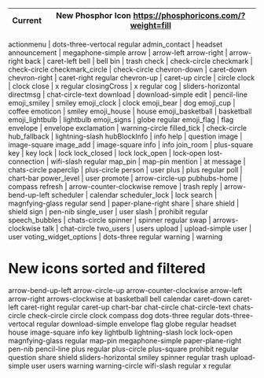 | Current | New Phosphor Icon https://phosphoricons.com/?weight=fill |
| ------- | -------------------------------------------------------- |

actionmenu | dots-three-vertocal regular
admin_contact | headset
announcement | megaphone-simple
arrow | arrow-left
arrow-right | arrow-right
back | caret-left
bell | bell
bin | trash
check | check-circle
checkmark | check-circle
checkmark_circle | check-circle
chevron-down | caret-down
chevron-right | caret-right regular
chevron-up | caret-up
circle | circle
clock | clock
close | x regular
closingCross | x regular
cog | sliders-horizontal
directmsg | chat-circle-text
download | download-simple
edit | pencil-line
emoji_smiley | smiley
emoji_clock | clock
emoji_bear | dog
emoji_cup | coffee
emoticon | smiley
emoji_house | house
emoji_basketball | basketball
emoji_lightbulb | lightbulb
emoji_signs | globe regular
emoji_flag | flag
envelope | envelope
exclamation | warning-circle
filled_tick | check-circle
hub_fallback | lightning-slash
hubBlockInfo | info
help | question
image | image-square
image_add | image-square
info | info
join_room | plus-square
key | key
lock | lock
lock_closed | lock
lock_open | lock-open
lost-connection | wifi-slash regular
map_pin | map-pin
mention | at
message | chats-circle
paperclip | plus-circle
person | user
plus | plus regular
poll | chart-bar
power_level | user
promote | arrow-circle-up
pubhubs-home | compass
refresh | arrow-counter-clockwise
remove | trash
reply | arrow-bend-up-left
scheduler | calendar
scheduler_lock | lock
search | magnfying-glass regular
send | paper-plane-right
share | share
shield | shield
sign | pen-nib
single_user | user
slash | prohibit regular
speech_bubbles | chats-circle
spinner | spinner regular
swap | arrows-clockwise
talk | chat-circle
two_users | users
upload | upload-simple
user | user
voting_widget_options | dots-three regular
warning | warning

# New icons sorted and filtered

arrow-bend-up-left
arrow-circle-up
arrow-counter-clockwise
arrow-left
arrow-right
arrows-clockwise
at
basketball
bell
calendar
caret-down
caret-left
caret-right regular
caret-up
chart-bar
chat-circle
chat-circle-text
chats-circle
check-circle
circle
clock
compass
dog
dots-three regular
dots-three-vertocal regular
download-simple
envelope
flag
globe regular
headset
house
image-square
info
key
lightbulb
lightning-slash
lock
lock-open
magnfying-glass regular
map-pin
megaphone-simple
paper-plane-right
pen-nib
pencil-line
plus regular
plus-circle
plus-square
prohibit regular
question
share
shield
sliders-horizontal
smiley
spinner regular
trash
upload-simple
user
users
warning
warning-circle
wifi-slash regular
x regular
